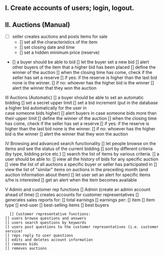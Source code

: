 ## I. Create accounts of users; login, logout.

## II. Auctions (Manual)
  - [ ] seller creates auctions and posts items for sale
	- [] set all the characteristics of the item
	- [] set closing date and time
	- [] set a hidden minimum price (reserve)
- [] a buyer should be able to bid
	    [] let the buyer set a new bid
	    [] alert other buyers of the item that a higher bid has been placed 
  [] define the winner of the auction
	[] when the closing time has come, check if the seller has set a reserve
	    [] if yes: if the reserve is higher than the last bid none is the winner.
	    [] if no: whoever has the higher bid is the winner
		[] alert the winner that they won the auction

III Auctions (Automatic)
    [] a buyer should be able to set an automatic bidding
	[] set a secret upper limit
	[] set a bid increment (put in the database a higher bid automatically for the user in       
       case someone bids higher)
    	[] alert buyers in case someone bids more than their upper limit 
   [] define the winner of the auction
	[] when the closing time has come, check if the seller has set a reserve
	    [] if yes: if the reserve is higher than the last bid none is the winner.
	    [] if no: whoever has the higher bid is the winner
		[] alert the winner that they won the auction


IV Browsing and advanced search functionality
    [] let people browse on the items and see the status of the current bidding
    [] sort by different criteria (by type, bidding price etc.)
    [] search the list of items by various criteria.
    [] a user should be able to:
	[] view all the history of bids for any specific auction
    	[] view the list of all auctions a specific buyer or seller has participated in
	[] view the list of "similar" items on auctions in the preceding month (and auction information about them)
    [] let user set an alert for specific items s/he is interested 
	[] get an alert when the item becomes available

V Admin and customer rep functions
      [] Admin (create an admin account ahead of time)
	[] creates accounts for customer representatives
    	[] generates sales reports for:
		[] total earnings
		[] earnings per:
	    		[] item
	    		[] item type
	    		[] end-user
    		[] best-selling items
   		[] best buyers

      [] Customer representative functions:
	[] users browse questions and answers
	[] users search questions by keywords
	[] users post questions to the customer representatives (i.e. customer service)
	[] reps reply to user questions
	[] edits and deletes account information
	[] removes bids 
	[] removes auctions 

